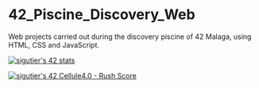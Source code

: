 # 42_Piscine_Discovery_Web
Web projects carried out during the discovery piscine of 42 Malaga, using HTML, CSS and JavaScript.

[![sigutier's 42 stats](https://badge42.vercel.app/api/v2/cl5067tao001609l72zr1yapf/stats?cursusId=3&coalitionId=undefined)](https://github.com/JaeSeoKim/badge42)

[![sigutier's 42 Cellule4.0 - Rush Score](https://badge42.vercel.app/api/v2/cl5067tao001609l72zr1yapf/project/2634349)](https://github.com/JaeSeoKim/badge42)
